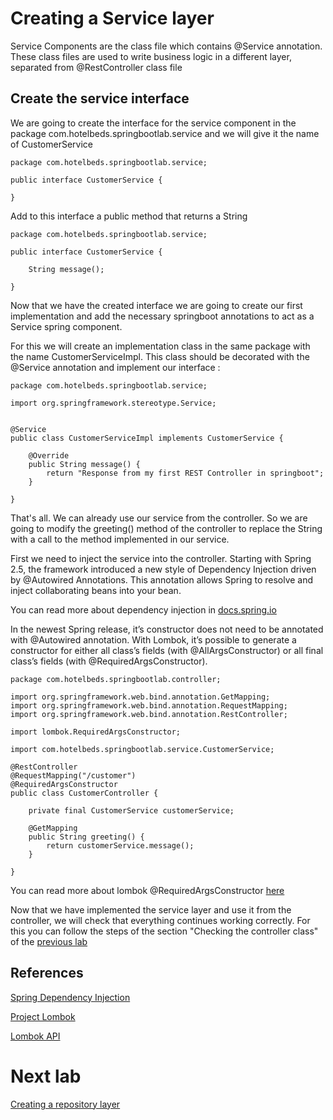 # Creating a Service layer

Service Components are the class file which contains @Service annotation. These class files are used to write business logic in a different layer, separated from @RestController class file

## Create the service interface

We are going to create the interface for the service component in the package com.hotelbeds.springbootlab.service and we will give it the name of CustomerService

```
package com.hotelbeds.springbootlab.service;

public interface CustomerService {

}
```

Add to this interface a public method that returns a String

```
package com.hotelbeds.springbootlab.service;

public interface CustomerService {

    String message();

}
```

Now that we have the created interface we are going to create our first implementation and add the necessary springboot annotations to act as a Service spring component.

For this we will create an implementation class in the same package with the name CustomerServiceImpl. This class should be decorated with the @Service annotation and implement our interface :

```
package com.hotelbeds.springbootlab.service;

import org.springframework.stereotype.Service;


@Service
public class CustomerServiceImpl implements CustomerService {

    @Override
    public String message() {
        return "Response from my first REST Controller in springboot";
    }

}

```

That's all. We can already use our service from the controller. So we are going to modify the greeting() method of the controller to replace the String with a call to the method implemented in our service.


First we need to inject the service into the controller. Starting with Spring 2.5, the framework introduced a new style of Dependency Injection driven by @Autowired Annotations. This annotation allows Spring to resolve and inject collaborating beans into your bean.

You can read more about dependency injection in [docs.spring.io](https://docs.spring.io/spring-boot/docs/current/reference/html/using-boot-spring-beans-and-dependency-injection.html)

In the newest Spring release, it’s constructor does not need to be annotated with @Autowired annotation. With Lombok, it’s possible to generate a constructor for either all class’s fields (with @AllArgsConstructor) or all final class’s fields (with @RequiredArgsConstructor).

```
package com.hotelbeds.springbootlab.controller;

import org.springframework.web.bind.annotation.GetMapping;
import org.springframework.web.bind.annotation.RequestMapping;
import org.springframework.web.bind.annotation.RestController;

import lombok.RequiredArgsConstructor;

import com.hotelbeds.springbootlab.service.CustomerService;

@RestController
@RequestMapping("/customer")
@RequiredArgsConstructor
public class CustomerController {

    private final CustomerService customerService;

    @GetMapping
    public String greeting() {
        return customerService.message();
    }

}

```

You can read more about lombok @RequiredArgsConstructor [here](https://projectlombok.org/features/constructor)


Now that we have implemented the service layer and use it from the controller, we will check that everything continues working correctly. For this you can follow the steps of the section "Checking the controller class" of the [previous lab](04_simple_spring_mvc_controller.md)


## References

[Spring Dependency Injection](https://docs.spring.io/spring-boot/docs/current/reference/html/using-boot-spring-beans-and-dependency-injection.html)

[Project Lombok](https://projectlombok.org)

[Lombok API](https://projectlombok.org/api/overview-summary.html)


# Next lab

[Creating a repository layer](06_adding_repository_layer.md)
